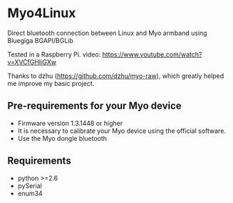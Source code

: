 # Myo4Linux
Direct bluetooth connection between Linux and Myo armband using Bluegiga BGAPI/BGLib

Tested in a Raspberry Pi. video: https://www.youtube.com/watch?v=XVCfGHIiGXw

Thanks to dzhu (https://github.com/dzhu/myo-raw), which greatly helped me improve my basic project.

## Pre-requirements for your Myo device
- Firmware version 1.3.1448 or higher
- It is necessary to calibrate your Myo device using the official software.
- Use the Myo dongle bluetooth

## Requirements
- python >=2.6
- pySerial
- enum34

